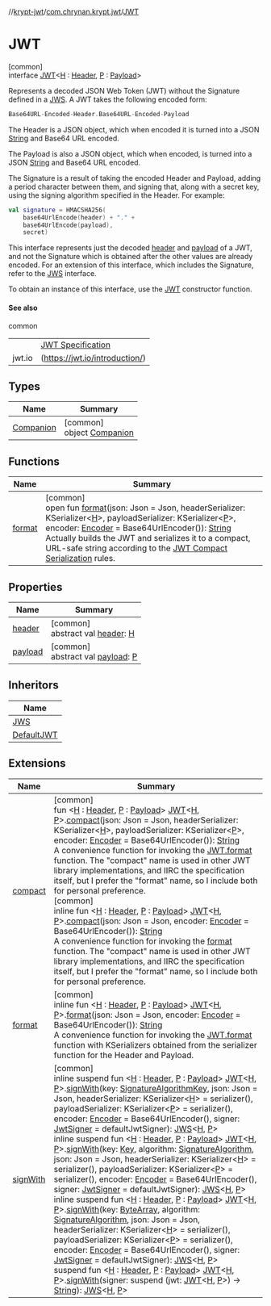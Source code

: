 //[krypt-jwt](../../../index.md)/[com.chrynan.krypt.jwt](../index.md)/[JWT](index.md)

# JWT

[common]\
interface [JWT](index.md)&lt;[H](index.md) : [Header](../-header/index.md), [P](index.md) : [Payload](../-payload/index.md)&gt;

Represents a decoded JSON Web Token (JWT) without the Signature defined in a [JWS](../-j-w-s/index.md). A JWT takes the following encoded form:

```kotlin
Base64URL-Encoded-Header.Base64URL-Encoded-Payload
```

The Header is a JSON object, which when encoded it is turned into a JSON [String](https://kotlinlang.org/api/latest/jvm/stdlib/kotlin/-string/index.html) and Base64 URL encoded.

The Payload is also a JSON object, which when encoded, is turned into a JSON [String](https://kotlinlang.org/api/latest/jvm/stdlib/kotlin/-string/index.html) and Base64 URL encoded.

The Signature is a result of taking the encoded Header and Payload, adding a period character between them, and signing that, along with a secret key, using the signing algorithm specified in the Header. For example:

```kotlin
val signature = HMACSHA256(
    base64UrlEncode(header) + "." +
    base64UrlEncode(payload),
    secret)
```

This interface represents just the decoded [header](header.md) and [payload](payload.md) of a JWT, and not the Signature which is obtained after the other values are already encoded. For an extension of this interface, which includes the Signature, refer to the [JWS](../-j-w-s/index.md) interface.

To obtain an instance of this interface, use the [JWT](index.md) constructor function.

#### See also

common

| | |
|---|---|
|  | [JWT Specification](https://datatracker.ietf.org/doc/html/rfc7519) |
| jwt.io | (https://jwt.io/introduction/) |

## Types

| Name | Summary |
|---|---|
| [Companion](-companion/index.md) | [common]<br>object [Companion](-companion/index.md) |

## Functions

| Name | Summary |
|---|---|
| [format](format.md) | [common]<br>open fun [format](format.md)(json: Json = Json, headerSerializer: KSerializer&lt;[H](index.md)&gt;, payloadSerializer: KSerializer&lt;[P](index.md)&gt;, encoder: [Encoder](../../../../krypt-encoding/krypt-encoding/com.chrynan.krypt.encoding/-encoder/index.md) = Base64UrlEncoder()): [String](https://kotlinlang.org/api/latest/jvm/stdlib/kotlin/-string/index.html)<br>Actually builds the JWT and serializes it to a compact, URL-safe string according to the [JWT Compact Serialization](https://tools.ietf.org/html/draft-ietf-oauth-json-web-token-25#section-7) rules. |

## Properties

| Name | Summary |
|---|---|
| [header](header.md) | [common]<br>abstract val [header](header.md): [H](index.md) |
| [payload](payload.md) | [common]<br>abstract val [payload](payload.md): [P](index.md) |

## Inheritors

| Name |
|---|
| [JWS](../-j-w-s/index.md) |
| [DefaultJWT](../-default-j-w-t/index.md) |

## Extensions

| Name | Summary |
|---|---|
| [compact](../compact.md) | [common]<br>fun &lt;[H](../compact.md) : [Header](../-header/index.md), [P](../compact.md) : [Payload](../-payload/index.md)&gt; [JWT](index.md)&lt;[H](../compact.md), [P](../compact.md)&gt;.[compact](../compact.md)(json: Json = Json, headerSerializer: KSerializer&lt;[H](../compact.md)&gt;, payloadSerializer: KSerializer&lt;[P](../compact.md)&gt;, encoder: [Encoder](../../../../krypt-encoding/krypt-encoding/com.chrynan.krypt.encoding/-encoder/index.md) = Base64UrlEncoder()): [String](https://kotlinlang.org/api/latest/jvm/stdlib/kotlin/-string/index.html)<br>A convenience function for invoking the [JWT.format](format.md) function. The &quot;compact&quot; name is used in other JWT library implementations, and IIRC the specification itself, but I prefer the &quot;format&quot; name, so I include both for personal preference.<br>[common]<br>inline fun &lt;[H](../compact.md) : [Header](../-header/index.md), [P](../compact.md) : [Payload](../-payload/index.md)&gt; [JWT](index.md)&lt;[H](../compact.md), [P](../compact.md)&gt;.[compact](../compact.md)(json: Json = Json, encoder: [Encoder](../../../../krypt-encoding/krypt-encoding/com.chrynan.krypt.encoding/-encoder/index.md) = Base64UrlEncoder()): [String](https://kotlinlang.org/api/latest/jvm/stdlib/kotlin/-string/index.html)<br>A convenience function for invoking the [format](../format.md) function. The &quot;compact&quot; name is used in other JWT library implementations, and IIRC the specification itself, but I prefer the &quot;format&quot; name, so I include both for personal preference. |
| [format](../format.md) | [common]<br>inline fun &lt;[H](../format.md) : [Header](../-header/index.md), [P](../format.md) : [Payload](../-payload/index.md)&gt; [JWT](index.md)&lt;[H](../format.md), [P](../format.md)&gt;.[format](../format.md)(json: Json = Json, encoder: [Encoder](../../../../krypt-encoding/krypt-encoding/com.chrynan.krypt.encoding/-encoder/index.md) = Base64UrlEncoder()): [String](https://kotlinlang.org/api/latest/jvm/stdlib/kotlin/-string/index.html)<br>A convenience function for invoking the [JWT.format](format.md) function with KSerializers obtained from the serializer function for the Header and Payload. |
| [signWith](../sign-with.md) | [common]<br>inline suspend fun &lt;[H](../sign-with.md) : [Header](../-header/index.md), [P](../sign-with.md) : [Payload](../-payload/index.md)&gt; [JWT](index.md)&lt;[H](../sign-with.md), [P](../sign-with.md)&gt;.[signWith](../sign-with.md)(key: [SignatureAlgorithmKey](../-signature-algorithm-key/index.md), json: Json = Json, headerSerializer: KSerializer&lt;[H](../sign-with.md)&gt; = serializer(), payloadSerializer: KSerializer&lt;[P](../sign-with.md)&gt; = serializer(), encoder: [Encoder](../../../../krypt-encoding/krypt-encoding/com.chrynan.krypt.encoding/-encoder/index.md) = Base64UrlEncoder(), signer: [JwtSigner](../-jwt-signer/index.md) = defaultJwtSigner): [JWS](../-j-w-s/index.md)&lt;[H](../sign-with.md), [P](../sign-with.md)&gt;<br>inline suspend fun &lt;[H](../sign-with.md) : [Header](../-header/index.md), [P](../sign-with.md) : [Payload](../-payload/index.md)&gt; [JWT](index.md)&lt;[H](../sign-with.md), [P](../sign-with.md)&gt;.[signWith](../sign-with.md)(key: [Key](../../../../krypt-core/krypt-core/com.chrynan.krypt.core/-key/index.md), algorithm: [SignatureAlgorithm](../-signature-algorithm/index.md), json: Json = Json, headerSerializer: KSerializer&lt;[H](../sign-with.md)&gt; = serializer(), payloadSerializer: KSerializer&lt;[P](../sign-with.md)&gt; = serializer(), encoder: [Encoder](../../../../krypt-encoding/krypt-encoding/com.chrynan.krypt.encoding/-encoder/index.md) = Base64UrlEncoder(), signer: [JwtSigner](../-jwt-signer/index.md) = defaultJwtSigner): [JWS](../-j-w-s/index.md)&lt;[H](../sign-with.md), [P](../sign-with.md)&gt;<br>inline suspend fun &lt;[H](../sign-with.md) : [Header](../-header/index.md), [P](../sign-with.md) : [Payload](../-payload/index.md)&gt; [JWT](index.md)&lt;[H](../sign-with.md), [P](../sign-with.md)&gt;.[signWith](../sign-with.md)(key: [ByteArray](https://kotlinlang.org/api/latest/jvm/stdlib/kotlin/-byte-array/index.html), algorithm: [SignatureAlgorithm](../-signature-algorithm/index.md), json: Json = Json, headerSerializer: KSerializer&lt;[H](../sign-with.md)&gt; = serializer(), payloadSerializer: KSerializer&lt;[P](../sign-with.md)&gt; = serializer(), encoder: [Encoder](../../../../krypt-encoding/krypt-encoding/com.chrynan.krypt.encoding/-encoder/index.md) = Base64UrlEncoder(), signer: [JwtSigner](../-jwt-signer/index.md) = defaultJwtSigner): [JWS](../-j-w-s/index.md)&lt;[H](../sign-with.md), [P](../sign-with.md)&gt;<br>suspend fun &lt;[H](../sign-with.md) : [Header](../-header/index.md), [P](../sign-with.md) : [Payload](../-payload/index.md)&gt; [JWT](index.md)&lt;[H](../sign-with.md), [P](../sign-with.md)&gt;.[signWith](../sign-with.md)(signer: suspend (jwt: [JWT](index.md)&lt;[H](../sign-with.md), [P](../sign-with.md)&gt;) -&gt; [String](https://kotlinlang.org/api/latest/jvm/stdlib/kotlin/-string/index.html)): [JWS](../-j-w-s/index.md)&lt;[H](../sign-with.md), [P](../sign-with.md)&gt; |
